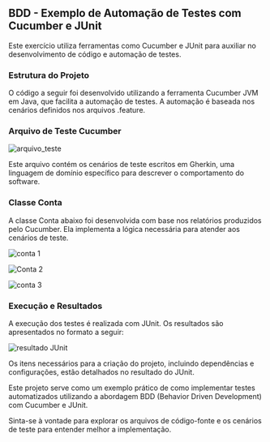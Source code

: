 ## BDD - Exemplo de Automação de Testes com Cucumber e JUnit
Este exercício utiliza ferramentas como Cucumber e JUnit para auxiliar no desenvolvimento de código e automação de testes.

<h3>Estrutura do Projeto</h3>
O código a seguir foi desenvolvido utilizando a ferramenta Cucumber JVM em Java, que facilita a automação de testes. A automação é baseada nos cenários definidos nos arquivos .feature.



<h3>Arquivo de Teste Cucumber</h3>

![arquivo_teste](https://github.com/leonidas144/BDD/assets/91976743/3c90dc83-6abb-40d9-9870-39173b8d86ef)




Este arquivo contém os cenários de teste escritos em Gherkin, uma linguagem de domínio específico para descrever o comportamento do software.

<h3>Classe Conta</h3>
A classe Conta abaixo foi desenvolvida com base nos relatórios produzidos pelo Cucumber. Ela implementa a lógica necessária para atender aos cenários de teste.

![conta 1](https://github.com/leonidas144/BDD/assets/91976743/bb7a05ae-b5ad-4392-b446-95a76e3f8b20)

![Conta 2](https://github.com/leonidas144/BDD/assets/91976743/1fddad56-d363-4f89-bf26-0081386c9b93)

![conta 3](https://github.com/leonidas144/BDD/assets/91976743/708dc9ee-3c4a-43f5-a3b3-dcd613fec1db)


<h3>Execução e Resultados</h3>
A execução dos testes é realizada com JUnit. Os resultados são apresentados no formato a seguir:


![resultado JUnit](https://github.com/leonidas144/BDD/assets/91976743/92b5e10c-2602-40d5-b10e-0fbb9967f1aa)


Os itens necessários para a criação do projeto, incluindo dependências e configurações, estão detalhados no resultado do JUnit.

Este projeto serve como um exemplo prático de como implementar testes automatizados utilizando a abordagem BDD (Behavior Driven Development) com Cucumber e JUnit.

Sinta-se à vontade para explorar os arquivos de código-fonte e os cenários de teste para entender melhor a implementação.
